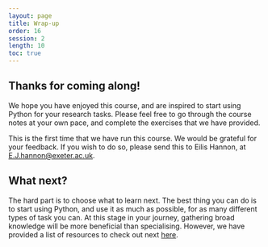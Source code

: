 ```yaml
---
layout: page
title: Wrap-up
order: 16
session: 2
length: 10
toc: true
---
```


## Thanks for coming along!

We hope you have enjoyed this course, and are inspired to start using Python for your research tasks. Please feel free to go through the course notes at your own pace, and complete the exercises that we have provided.

This is the first time that we have run this course. We would be grateful for your feedback. If you wish to do so, please send this to Eilis Hannon, at <E.J.hannon@exeter.ac.uk>.

## What next?

The hard part is to choose what to learn next. The best thing you can do is to start using Python, and use it as much as possible, for as many different types of task you can. At this stage in your journey, gathering broad knowledge will be more beneficial than specialising. However, we have provided a list of resources to check out next [here](https://uniexeterrse.github.io/intro-to-python/resources.html).
